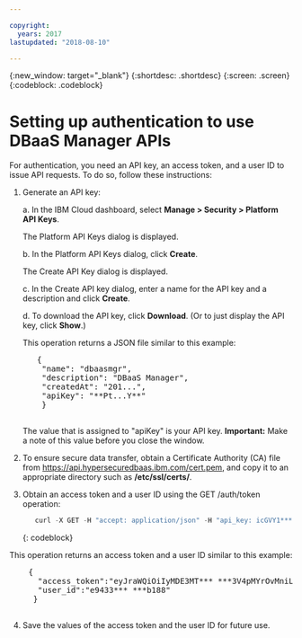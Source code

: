 ```yaml
---

copyright:
  years: 2017
lastupdated: "2018-08-10"

---
```


{:new_window: target="_blank"}
{:shortdesc: .shortdesc}
{:screen: .screen}
{:codeblock: .codeblock}


# Setting up authentication to use DBaaS Manager APIs

For authentication, you need an API key, an access token, and a user ID to issue API requests. 
To do so, follow these instructions:

1. Generate an API key:

   a. In the IBM Cloud dashboard, select **Manage > Security > Platform API Keys**. 
   
      The Platform API Keys dialog is displayed.
      
   b. In the Platform API Keys dialog, click **Create**.
   
      The Create API Key dialog is displayed.
      
   c. In the Create API key dialog, enter a name for the API key and a description and click **Create**.
   
   d. To download the API key, click **Download**. (Or to just display the API key, click **Show**.)
   
      This operation returns a JSON file similar to this example:
      
      <pre>
      {
       "name": "dbaasmgr",
       "description": "DBaaS Manager",
       "createdAt": "201...",
       "apiKey": "**Pt...Y**"
       }
      </code></pre>
  
      The value that is assigned to "apiKey" is your API key. **Important:** Make a note of this value before you close the window.
      
2. To ensure secure data transfer, obtain a Certificate Authority (CA) file from https://api.hypersecuredbaas.ibm.com/cert.pem, and copy it to an appropriate directory such as **/etc/ssl/certs/**.

3. Obtain an access token and a user ID using the GET /auth/token operation:

   ```javascript
      curl -X GET -H "accept: application/json" -H "api_key: icGVY1*** ***UdfcIg4kzE" https://mgmt06.hypersecuredbaas.ibm.com:20000/api/ /auth/token
   ```
   {: codeblock}

  This operation returns an access token and a user ID similar to this example:

  <pre>
    {
      "access_token":"eyJraWQiOiIyMDE3MT*** ***3V4pMYrOvMniLA",
      "user_id":"e9433*** ***b188"
     } 
   </pre>
	
4. Save the values of the access token and the user ID for future use.

